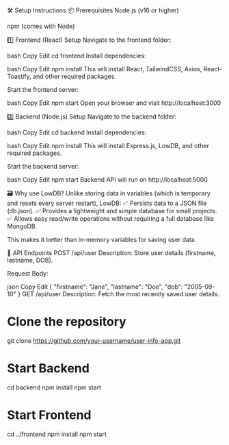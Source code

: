 🛠️ Setup Instructions
📦 Prerequisites
Node.js (v16 or higher)

npm (comes with Node)

1️⃣ Frontend (React) Setup
Navigate to the frontend folder:

bash
Copy
Edit
cd frontend
Install dependencies:

bash
Copy
Edit
npm install
This will install React, TailwindCSS, Axios, React-Toastify, and other required packages.

Start the frontend server:

bash
Copy
Edit
npm start
Open your browser and visit http://localhost:3000

2️⃣ Backend (Node.js) Setup
Navigate to the backend folder:

bash
Copy
Edit
cd backend
Install dependencies:

bash
Copy
Edit
npm install
This will install Express.js, LowDB, and other required packages.

Start the backend server:

bash
Copy
Edit
npm start
Backend API will run on http://localhost:5000

🗃️ Why use LowDB?
Unlike storing data in variables (which is temporary and resets every server restart), LowDB:
✅ Persists data to a JSON file (db.json).
✅ Provides a lightweight and simple database for small projects.
✅ Allows easy read/write operations without requiring a full database like MongoDB.

This makes it better than in-memory variables for saving user data.

📡 API Endpoints
POST /api/user
Description: Store user details (firstname, lastname, DOB).

Request Body:

json
Copy
Edit
{
  "firstname": "Jane",
  "lastname": "Doe",
  "dob": "2005-09-10"
}
GET /api/user
Description: Fetch the most recently saved user details.


# Clone the repository
git clone https://github.com/your-username/user-info-app.git

# Start Backend
cd backend
npm install
npm start

# Start Frontend
cd ../frontend
npm install
npm start
